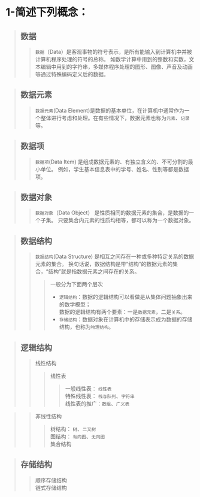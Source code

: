 # 1-简述下列概念：<br>
> ## 数据<br>
>> `数据`（Data）是客观事物的符号表示，是所有能输入到计算机中并被计算机程序处理的符号的总称。
如数学计算中用到的整数和实数，文本编辑中用到的字符串，多媒体程序处理的图形、图像、声音及动画等通过特殊编码定义后的数据。<br>

> ## 数据元素<br>
>> `数据元素`(Data Element)是数据的基本单位，在计算机中通常作为一个整体进行考虑和处理。在有些情况下，数据元素也称为`元素`、`记录`等。

> ## 数据项<br>
>> `数据项`(Data Item) 是组成数据元素的、有独立含义的、不可分割的最小单位。
例如，学生基本信息表中的学号、姓名、性别等都是数据项。

> ## 数据对象<br>
>> `数据对象`（Data Object） 是性质相同的数据元素的集合，是数据的一个子集。
只要集合内元素的性质均相等，都可以称为一个数据对象。<br>

> ## 数据结构<br>
>> `数据结构`(Data Structure) 是相互之间存在一种或多种特定关系的数据元素的集合。
换句话说，数据结构是带“结构”的数据元素的集合，“结构”就是指数据元素之间存在的关系。<br>
>>> 一般分为下面两个层次<br>
>>> * `逻辑结构`：数据的逻辑结构可以看做是从集体问题抽象出来的数学模型；<br>
数据的逻辑结构有两个要素：一是`数据元素`，二是`关系`。<br>
>>> * `存储结构`：数据对象在计算机中的存储表示成为数据的存储结构，也称为`物理结构`。<br>

> ## 逻辑结构<br>
>> 线性结构<br>
>>> 线性表<br>
>>>> 一般线性表： `线性表`<br>
>>>> 特殊线性表： `栈与队列`、`字符串`<br>
>>>> 线性表的推广：`数组`、`广义表`<br>

>> 非线性结构<br>
>>> 树结构： `树`、`二叉树`<br>
>>> 图结构： `有向图`、`无向图`<br>
>>> 集合结构<br>

> ## 存储结构<br>
>> 顺序存储结构<br>
>> 链式存储结构<br>


